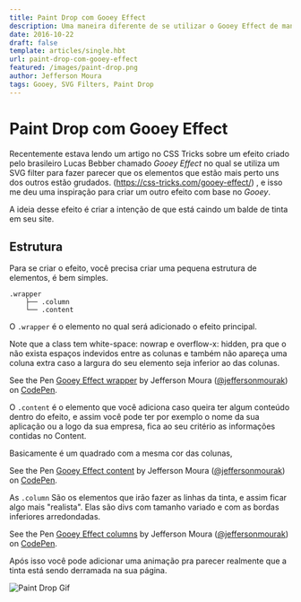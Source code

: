 ```yaml
---
title: Paint Drop com Gooey Effect
description: Uma maneira diferente de se utilizar o Gooey Effect de maneira interativa e bonita.
date: 2016-10-22
draft: false
template: articles/single.hbt
url: paint-drop-com-gooey-effect
featured: /images/paint-drop.png
author: Jefferson Moura
tags: Gooey, SVG Filters, Paint Drop
---
```


# Paint Drop com Gooey Effect

Recentemente estava lendo um artigo no CSS Tricks sobre um efeito criado pelo brasileiro Lucas Bebber chamado _Gooey Effect_ no qual se utiliza um SVG filter para fazer parecer que os elementos que estão mais perto uns dos outros estão grudados. (https://css-tricks.com/gooey-effect/) , e isso me deu uma inspiração para criar um outro efeito com base no _Gooey_.

A ideia desse efeito é criar a intenção de que está caindo um balde de tinta em seu site.

## Estrutura

Para se criar o efeito, você precisa criar uma pequena estrutura de elementos, é bem simples.

```
.wrapper
    ├── .column
    └── .content
```

O `.wrapper` é o elemento no qual será adicionado o efeito principal.

Note que a class tem white-space: nowrap e overflow-x: hidden, pra que o não exista espaços indevidos entre as colunas e também não apareça uma coluna extra caso a largura do seu elemento seja inferior ao das colunas.

<p data-height="265" data-theme-id="dark" data-slug-hash="pEGddP" data-default-tab="css,result" data-user="jeffersonmourak" data-embed-version="2" class="codepen">See the Pen <a href="http://codepen.io/jeffersonmourak/pen/pEGddP/">Gooey Effect wrapper</a> by Jefferson Moura (<a href="http://codepen.io/jeffersonmourak">@jeffersonmourak</a>) on <a href="http://codepen.io">CodePen</a>.</p>
<script async src="//assets.codepen.io/assets/embed/ei.js"></script>

O `.content` é o elemento que você adiciona caso queira ter algum conteúdo dentro do efeito, e assim você pode ter por exemplo o nome da sua aplicação ou a logo da sua empresa, fica ao seu critério as informações contidas no Content.

Basicamente é um quadrado com a mesma cor das colunas,

<p data-height="265" data-theme-id="dark" data-slug-hash="yakPpX" data-default-tab="css,result" data-user="jeffersonmourak" data-embed-version="2" class="codepen">See the Pen <a href="http://codepen.io/jeffersonmourak/pen/yakPpX/">Gooey Effect content</a> by Jefferson Moura (<a href="http://codepen.io/jeffersonmourak">@jeffersonmourak</a>) on <a href="http://codepen.io">CodePen</a>.</p>
<script async src="//assets.codepen.io/assets/embed/ei.js"></script>

As `.column` São os elementos que irão fazer as linhas da tinta, e assim ficar algo mais &quot;realista&quot;. Elas são divs com tamanho variado e com as bordas inferiores arredondadas.

<p data-height="265" data-theme-id="dark" data-slug-hash="ALNbdy" data-default-tab="css,result" data-user="jeffersonmourak" data-embed-version="2" class="codepen">See the Pen <a href="http://codepen.io/jeffersonmourak/pen/ALNbdy/">Gooey Effect columns</a> by Jefferson Moura (<a href="http://codepen.io/jeffersonmourak">@jeffersonmourak</a>) on <a href="http://codepen.io">CodePen</a>.</p>
<script async src="//assets.codepen.io/assets/embed/ei.js"></script>

Após isso você pode adicionar uma animação pra parecer realmente que a tinta está sendo derramada na sua página.

![Paint Drop Gif](/images/paint-drop.gif)